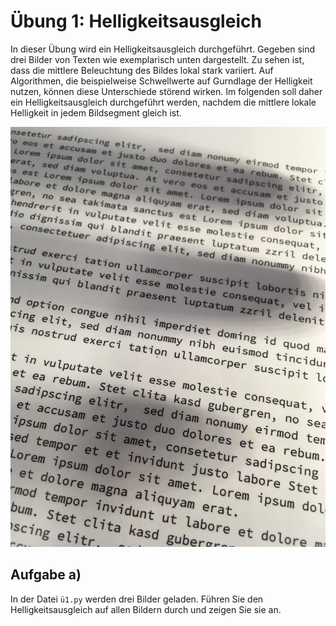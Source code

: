 # Übung 1:  Helligkeitsausgleich

In dieser Übung wird ein Helligkeitsausgleich durchgeführt. Gegeben sind drei Bilder von Texten wie exemplarisch unten
dargestellt. Zu sehen ist, dass die mittlere Beleuchtung des Bildes lokal stark variiert. Auf Algorithmen, die beispielweise
Schwellwerte auf Gurndlage der Helligkeit nutzen, können diese Unterschiede störend wirken. Im folgenden soll daher ein
Helligkeitsausgleich durchgeführt werden, nachdem die mittlere lokale Helligkeit in jedem Bildsegment gleich ist.

![alt text](../../data/text_3.jpg)

## Aufgabe a)
In der Datei ``ü1.py`` werden drei Bilder geladen. Führen Sie den Helligkeitsausgleich auf allen Bildern durch und zeigen
Sie sie an.







